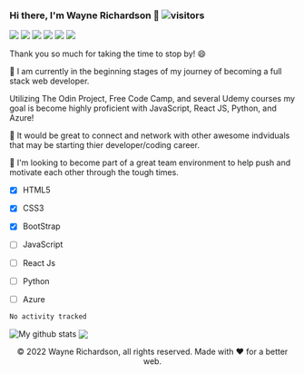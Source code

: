 ### Hi there, I'm Wayne Richardson 👋 ![visitors](https://visitor-badge.glitch.me/badge?page_id=page.id)
<div>
<img src="https://img.shields.io/badge/Python-3776AB?style=for-the-badge&logo=python&logoColor=white" />
<img src="https://img.shields.io/badge/HTML5-E34F26?style=for-the-badge&logo=html5&logoColor=white" />
<img src="https://img.shields.io/badge/CSS3-1572B6?style=for-the-badge&logo=css3&logoColor=white" />
<img src="https://img.shields.io/badge/JavaScript-323330?style=for-the-badge&logo=javascript&logoColor=F7DF1E" />
<img src="https://img.shields.io/badge/React-20232A?style=for-the-badge&logo=react&logoColor=61DAFB" />
<img src="https://img.shields.io/badge/Bootstrap-563D7C?style=for-the-badge&logo=bootstrap&logoColor=white" />
</div>

<!--
**SockMonkeyy/SockMonkeyy** is a ✨ _special_ ✨ repository because its `README.md` (this file) appears on your GitHub profile.

Here are some ideas to get you started:

- 🔭 I’m currently working on ...
-  I’m currently learning ...
- 👯 I’m looking to collaborate on ...
- 🤔 I’m looking for help with ...
- 💬 Ask me about ...
- 📫 How to reach me: ...
- 😄 Pronouns: ...
- ⚡ Fun fact: ...
-->
Thank you so much for taking the time to stop by! 😄

🌱 I am currently in the beginning stages of my journey of becoming a full stack web developer.


Utilizing The Odin Project, Free Code Camp, and several Udemy courses my goal is become highly proficient with JavaScript, React JS, Python, and Azure!


👯 It would be great to connect and network with other awesome indviduals that may be starting thier developer/coding career.

🤔 I'm looking to become part of a great team environment to help push and motivate each other through the tough times.

 - [x] HTML5
 - [x] CSS3
 - [x] BootStrap
 - [ ] JavaScript
 - [ ] React Js
 - [ ] Python
 - [ ] Azure



<!--START_SECTION:waka-->

```text
No activity tracked
```

<!--END_SECTION:waka-->


<img align="center" src="https://github-readme-stats.vercel.app/api?username=sockmonkeyy&show_icons=true&include_all_commits=true&theme=cobalt&hide_border=true" alt="My github stats" /> 
 

<img align="center" src="https://github-readme-stats.vercel.app/api/top-langs/?username=sockmonkeyy&layout=compact&theme=cobalt&hide_border=true" />



<p align="center"> © 2022 Wayne Richardson, all rights reserved. Made with ❤️ for a better web. </p>
<p align="center">
</p>
